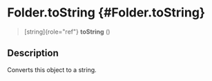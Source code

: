 Folder.toString {#Folder.toString}
===============

> [string]{role="ref"} **toString** ()

Description
-----------

Converts this object to a string.
